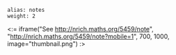 ````
alias: notes
weight: 2
````

<:= iframe("See http://nrich.maths.org/5459/note", "http://nrich.maths.org/5459/note?mobile=1", 700, 1000, image="thumbnail.png") :>